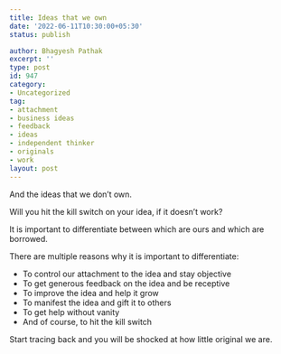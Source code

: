```yaml
---
title: Ideas that we own
date: '2022-06-11T10:30:00+05:30'
status: publish

author: Bhagyesh Pathak
excerpt: ''
type: post
id: 947
category:
- Uncategorized
tag:
- attachment
- business ideas
- feedback
- ideas
- independent thinker
- originals
- work
layout: post
---
```


And the ideas that we don’t own.

Will you hit the kill switch on your idea, if it doesn’t work?

It is important to differentiate between which are ours and which are borrowed.

There are multiple reasons why it is important to differentiate:

- To control our attachment to the idea and stay objective
- To get generous feedback on the idea and be receptive
- To improve the idea and help it grow
- To manifest the idea and gift it to others
- To get help without vanity
- And of course, to hit the kill switch

Start tracing back and you will be shocked at how little original we are.
